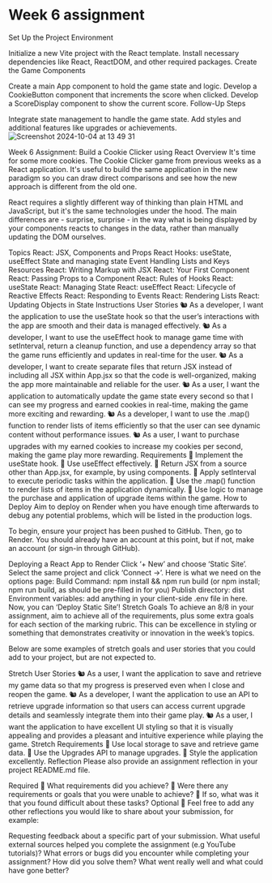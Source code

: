# Week 6 assignment

Set Up the Project Environment

Initialize a new Vite project with the React template.
Install necessary dependencies like React, ReactDOM, and other required packages.
Create the Game Components

Create a main App component to hold the game state and logic.
Develop a CookieButton component that increments the score when clicked.
Develop a ScoreDisplay component to show the current score.
Follow-Up Steps

Integrate state management to handle the game state.
Add styles and additional features like upgrades or achievements.
![Screenshot 2024-10-04 at 13 49 31](https://github.com/user-attachments/assets/9f67e605-26a1-433a-a658-67f025d4a547)

Week 6 Assignment: Build a Cookie Clicker using React
Overview
It's time for some more cookies. The Cookie Clicker game from previous weeks as a React application. It's useful to build the same application in the new paradigm so you can draw direct comparisons and see how the new approach is different from the old one.

React requires a slightly different way of thinking than plain HTML and JavaScript, but it's the same technologies under the hood. The main differences are - surprise, surprise - in the way what is being displayed by your components reacts to changes in the data, rather than manually updating the DOM ourselves.

Topics
React: JSX, Components and Props
React Hooks: useState, useEffect
State and managing state
Event Handling
Lists and Keys
Resources
React: Writing Markup with JSX
React: Your First Component
React: Passing Props to a Component
React: Rules of Hooks
React: useState
React: Managing State
React: useEffect
React: Lifecycle of Reactive Effects
React: Responding to Events
React: Rendering Lists
React: Updating Objects in State
Instructions
User Stories
🐿️ As a developer, I want the application to use the useState hook so that the user’s interactions with the app are smooth and their data is managed effectively.
🐿️ As a developer, I want to use the useEffect hook to manage game time with setInterval, return a cleanup function, and use a dependency array so that the game runs efficiently and updates in real-time for the user.
🐿️ As a developer, I want to create separate files that return JSX instead of including all JSX within App.jsx so that the code is well-organized, making the app more maintainable and reliable for the user.
🐿️ As a user, I want the application to automatically update the game state every second so that I can see my progress and earned cookies in real-time, making the game more exciting and rewarding.
🐿️ As a developer, I want to use the .map() function to render lists of items efficiently so that the user can see dynamic content without performance issues.
🐿️ As a user, I want to purchase upgrades with my earned cookies to increase my cookies per second, making the game play more rewarding.
Requirements
🎯 Implement the useState hook.
🎯 Use useEffect effectively.
🎯 Return JSX from a source other than App.jsx, for example, by using components.
🎯 Apply setInterval to execute periodic tasks within the application.
🎯 Use the .map() function to render lists of items in the application dynamically.
🎯 Use logic to manage the purchase and application of upgrade items within the game.
How to Deploy
Aim to deploy on Render when you have enough time afterwards to debug any potential problems, which will be listed in the production logs.

To begin, ensure your project has been pushed to GitHub. Then, go to Render. You should already have an account at this point, but if not, make an account (or sign-in through GitHub).

Deploying a React App to Render
Click ‘+ New’ and choose ‘Static Site’.
Select the same project and click ‘Connect →’.
Here is what we need on the options page:
Build Command: npm install && npm run build (or npm install; npm run build, as should be pre-filled in for you)
Publish directory: dist
Environment variables: add anything in your client-side .env file in here.
Now, you can ‘Deploy Static Site’!
Stretch Goals
To achieve an 8/8 in your assignment, aim to achieve all of the requirements, plus some extra goals for each section of the marking rubric. This can be excellence in styling or something that demonstrates creativity or innovation in the week’s topics.

Below are some examples of stretch goals and user stories that you could add to your project, but are not expected to.

Stretch User Stories
🐿️ As a user, I want the application to save and retrieve my game data so that my progress is preserved even when I close and reopen the game.
🐿️ As a developer, I want the application to use an API to retrieve upgrade information so that users can access current upgrade details and seamlessly integrate them into their game play.
🐿️ As a user, I want the application to have excellent UI styling so that it is visually appealing and provides a pleasant and intuitive experience while playing the game.
Stretch Requirements
🏹 Use local storage to save and retrieve game data.
🏹 Use the Upgrades API to manage upgrades.
🏹 Style the application excellently.
Reflection
Please also provide an assignment reflection in your project README.md file.

Required
🎯 What requirements did you achieve?
🎯 Were there any requirements or goals that you were unable to achieve?
🎯 If so, what was it that you found difficult about these tasks?
Optional
🏹 Feel free to add any other reflections you would like to share about your submission, for example:

Requesting feedback about a specific part of your submission.
What useful external sources helped you complete the assignment (e.g YouTube tutorials)?
What errors or bugs did you encounter while completing your assignment? How did you solve them?
What went really well and what could have gone better?
